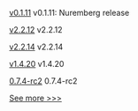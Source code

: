 
[v0.1.11](https://github.com/hyperledger-labs/solang/releases/tag/v0.1.11) v0.1.11: Nuremberg release

[v2.2.12](https://github.com/hyperledger/fabric-sdk-node/releases/tag/v2.2.12) v2.2.12

[v2.2.14](https://github.com/hyperledger/fabric-sdk-java/releases/tag/v2.2.14) v2.2.14

[v1.4.20](https://github.com/hyperledger/fabric-sdk-node/releases/tag/v1.4.20) v1.4.20

[0.7.4-rc2](https://github.com/hyperledger/aries-cloudagent-python/releases/tag/0.7.4-rc2) 0.7.4-rc2


[See more >>>](https://start-here.hyperledger.org/releases)
